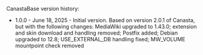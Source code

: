 CanastaBase version history:

- 1.0.0 - June 18, 2025 - Initial version. Based on version 2.0.1 of Canasta, but with the following changes: MediaWiki upgraded to 1.43.0; extension and skin download and handling removed; Postfix added; Debian upgraded to 12.8; USE_EXTERNAL_DB handling fixed; MW_VOLUME mountpoint check removed

